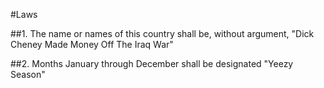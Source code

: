 #Laws

##1. The name or names of this country shall be, without argument, "Dick Cheney Made Money Off The Iraq War"

##2. Months January through December shall be designated "Yeezy Season"

